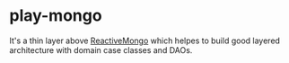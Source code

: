 play-mongo
==========

It's a thin layer above [ReactiveMongo](https://github.com/ReactiveMongo/Play-ReactiveMongo) 
which helpes to build good layered architecture with domain case classes and DAOs.
